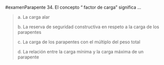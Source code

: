 #examenParapente 
34. El concepto “ factor de carga” significa ...

> a. La carga alar
> 
> b. La reserva de seguridad constructiva en respeto a la
> carga de los parapentes
> 
> c. La carga de los parapentes con el múltiplo del peso
> total
> 
> d. La relación entre la carga mínima y la carga máxima
> de un parapente